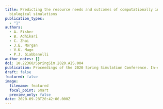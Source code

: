 ```yaml
---
title: Predicting the resource needs and outcomes of computationally intensive
  biological simulations
publication_types:
  - "1"
authors:
  - A. Fisher
  - B. Adhikari
  - C. Zhai
  - J.E. Morgan
  - V.K. Mago
  - P.J. Giabbanelli
author_notes: []
doi: 10.22360/SpringSim.2020.AIS.004
publication: Proceedings of the 2020 Spring Simulation Conference. In-cooperation ACM/IEEE.
draft: false
featured: false
image:
  filename: featured
  focal_point: Smart
  preview_only: false
date: 2020-09-28T20:42:00.000Z
---
```

